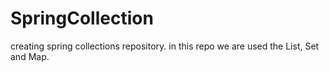 # SpringCollection
creating spring collections repository. in this repo we are used the List, Set and Map.
